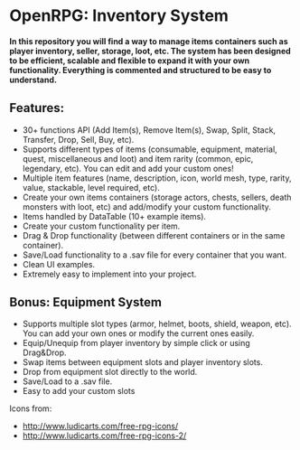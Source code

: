# OpenRPG: Inventory System
#### In this repository you will find a way to manage items containers such as player inventory, seller, storage, loot, etc. The system has been designed to be efficient, scalable and flexible to expand it with your own functionality. Everything is commented and structured to be easy to understand.

## Features:
  - 30+ functions API (Add Item(s), Remove Item(s), Swap, Split, Stack, Transfer, Drop, Sell, Buy, etc).
  - Supports different types of items (consumable, equipment, material, quest, miscellaneous and loot) and item rarity (common, epic, legendary, etc). You can edit and add your custom ones!
  - Multiple item features (name, description, icon, world mesh, type, rarity, value, stackable, level required, etc).
  - Create your own items containers (storage actors, chests, sellers, death monsters with loot, etc) and add/modify your custom functionality.
  - Items handled by DataTable (10+ example items).
  - Create your custom functionality per item.
  - Drag & Drop functionality (between different containers or in the same container).
  - Save/Load functionality to a .sav file for every container that you want.
  - Clean UI examples.
  - Extremely easy to implement into your project.

## Bonus: Equipment System
  - Supports multiple slot types (armor, helmet, boots, shield, weapon, etc). You can add your own ones or modify the current ones easily.
  - Equip/Unequip from player inventory by simple click or using Drag&Drop.
  - Swap items between equipment slots and player inventory slots.
  - Drop from equipment slot directly to the world.
  - Save/Load to a .sav file.
  - Easy to add your custom slots
  
Icons from:
  - http://www.ludicarts.com/free-rpg-icons/
  - http://www.ludicarts.com/free-rpg-icons-2/
